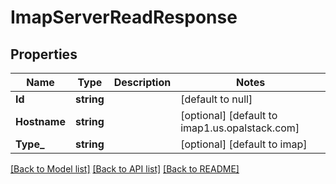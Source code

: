 # ImapServerReadResponse

## Properties
Name | Type | Description | Notes
------------ | ------------- | ------------- | -------------
**Id** | **string** |  | [default to null]
**Hostname** | **string** |  | [optional] [default to imap1.us.opalstack.com]
**Type_** | **string** |  | [optional] [default to imap]

[[Back to Model list]](../README.md#documentation-for-models) [[Back to API list]](../README.md#documentation-for-api-endpoints) [[Back to README]](../README.md)

